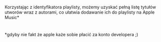 Korzystając z identyfikatora playlisty, możemy uzyskać pełną listę tytułów utworów wraz z autorami, co ułatwia dodawanie ich do playlisty na Apple Music*
#
#
#
*gdyby nie fakt że apple każe sobie płacić za konto developera ;)
